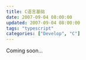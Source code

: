 ```yaml
---
title: C语言基础
date: 2007-09-04 08:00:00
updated: 2007-09-04 08:00:00
tags: "typescript"
categories: ["Develop", "C"]
---
```


Coming soon...
